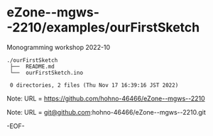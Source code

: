 # eZone--mgws--2210/examples/ourFirstSketch

Monogramming workshop 2022-10

    ./ourFirstSketch
     ├──  README.md
     └──  ourFirstSketch.ino
     
     0 directories, 2 files (Thu Nov 17 16:39:16 JST 2022)

Note: URL = https://github.com/hohno-46466/eZone--mgws--2210

Note: URL = git@github.com:hohno-46466/eZone--mgws--2210.git

-EOF-
